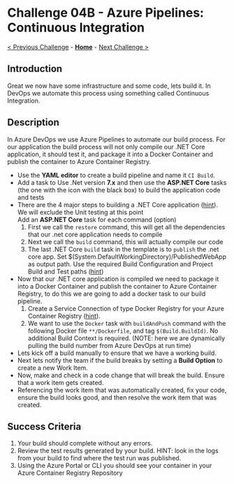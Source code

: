 # Challenge 04B - Azure Pipelines: Continuous Integration

[< Previous Challenge](./Challenge-Pipelines-1.md) - **[Home](../README.md)** - [Next Challenge >](./Challenge-Pipelines-3.md)

## Introduction

Great we now have some infrastructure and some code, lets build it. In DevOps we automate this process using something called Continuous Integration.

## Description

In Azure DevOps we use Azure Pipelines to automate our build process. For our application the build process will not only compile our .NET Core application, it should test it, and package it into a Docker Container and publish the container to Azure Container Registry.

- Use the **YAML editor** to create a build pipeline and name it `CI Build`. 
- Add a task to Use .Net version **7.x** and then use the **ASP.NET Core** tasks (the one with the icon with the black box) to build the application code and tests 
- There are the 4 major steps to building a .NET Core application ([hint](https://docs.microsoft.com/en-us/azure/devops/pipelines/languages/dotnet-core?view=azure-devops&tabs=designer)). We will exclude the Unit testing at this point  
Add an **ASP.NET Core** task for each command (option)
   1. First we call the `restore` command, this will get all the dependencies that our .net core application needs to compile
   2. Next we call the `build` command, this will actually compile our code
   3. The last .NET Core `build` task in the template is to `publish` the .net core app. Set $(System.DefaultWorkingDirectory)/PublishedWebApp as output path.
Use the required Build Configuration and Project Build and Test paths 
([hint](https://learn.microsoft.com/en-us/azure/devops/pipelines/ecosystems/dotnet-core?view=azure-devops&tabs=dotnetfive))
- Now that our .NET core application is compiled we need to package it into a Docker Container and publish the container to Azure Container Registry, to do this we are going to add a docker task to our build pipeline.
   1. Create a Service Connection of type Docker Registry for your Azure Container Registry
   ([hint](https://learn.microsoft.com/en-us/azure/devops/pipelines/ecosystems/containers/acr-template?view=azure-devops)).
   2. We want to use the `Docker` task with `buildAndPush` command with the following Docker file `**/Dockerfile`, and tag `$(Build.BuildId)`. No additional Build Context is required.
   (NOTE: here we are dynamically pulling the build number from Azure DevOps at run time) 
- Lets kick off a build manually to ensure that we have a working build.
- Next lets notify the team if the build breaks by setting a **Build Option** to create a new Work Item. 
- Now, make and check in a code change that will break the build. Ensure that a work item gets created. 
- Referencing the work item that was automatically created, fix your code, ensure the build looks good, and then resolve the work item that was created.


## Success Criteria

1. Your build should complete without any errors.
2. Review the test results generated by your build. HINT: look in the logs from your build to find where the test run was published. 
3. Using the Azure Portal or CLI you should see your container in your Azure Container Registry Repository
